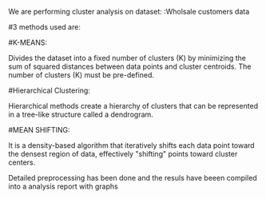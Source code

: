 We are performing cluster analysis on dataset: :Wholsale customers data

#3 methods used are:

#K-MEANS:

Divides the dataset into a fixed number of clusters (K) by minimizing the sum of squared distances between data points and cluster centroids.
The number of clusters (K) must be pre-defined.

#Hierarchical Clustering:

Hierarchical methods create a hierarchy of clusters that can be represented in a tree-like
structure called a dendrogram.

#MEAN SHIFTING:

It is a density-based algorithm that iteratively shifts each data point toward the densest 
region of data, effectively "shifting" points toward cluster centers.

Detailed preprocessing has been done and the resuls have beeen compiled into a analysis report with graphs
